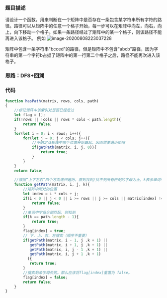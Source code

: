 ### 题目描述
请设计一个函数，用来判断在一个矩阵中是否存在一条包含某字符串所有字符的路径。路径可以从矩阵中的任意一个格子开始，每一步可以在矩阵中向左，向右，向上，向下移动一个格子。如果一条路径经过了矩阵中的某一个格子，则该路径不能再进入该格子。 例如 ![image-20200808223037228](C:\Users\DMQ\AppData\Roaming\Typora\typora-user-images\image-20200808223037228.png)

矩阵中包含一条字符串"bcced"的路径，但是矩阵中不包含"abcb"路径，因为字符串的第一个字符b占据了矩阵中的第一行第二个格子之后，路径不能再次进入该格子。

### 思路：DFS+回溯

### 代码

```js
function hasPath(matrix, rows, cols, path)
{
    //标记矩阵中该索引处是否已经走过
    let flag = [];
    if(!rows || !cols || rows * cols < path.length){
        return false;
    }
    for(let i = 0; i < rows; i++){
        for(let j = 0; j < cols; j++){
            //不确定从矩阵中哪个位置开始算起，因而需要遍历矩阵
            if(getPath(matrix, i, j, 0)){
                return true;
            }
        }
    }
    return false;
    
    //按照“上下左右”四个方向递归遍历，直到找到/找不到所有匹配的字母为止，k表示单词中的索引
    function getPath(matrix, i, j, k){
        //矩阵中所处的位置
        let index = i * cols + j;
        if(i < 0 || j < 0 || i >= rows || j >= cols || matrix[index] != path[k] || flag[index] == true){
            return false;
        }
        //单词中字母全部匹配，则找到
        if(k == path.length - 1){
            return true;
        }
        flag[index] = true;
        // 下、上、右、左搜索（顺序不重要）
        if(getPath(matrix, i - 1, j ,k + 1) ||
           getPath(matrix, i + 1, j ,k + 1) ||
           getPath(matrix, i, j - 1 ,k + 1) ||
           getPath(matrix, i, j + 1 ,k + 1)
          ){
           return true;
        }
        //搜索剩余字母失败。那么应该将flag[index]重置为 false。
        flag[index] = false;
        return false;
    }
}
```

